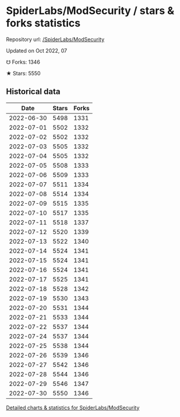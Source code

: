 # SpiderLabs/ModSecurity / stars & forks statistics

Repository url: [/SpiderLabs/ModSecurity](https://github.com/SpiderLabs/ModSecurity)

Updated on Oct 2022, 07

☋ Forks: 1346

★ Stars: 5550

## Historical data
| Date | Stars | Forks |
|------|-------|-------|
| 2022-06-30 | 5498 | 1331 | 
| 2022-07-01 | 5502 | 1332 | 
| 2022-07-02 | 5502 | 1332 | 
| 2022-07-03 | 5505 | 1332 | 
| 2022-07-04 | 5505 | 1332 | 
| 2022-07-05 | 5508 | 1333 | 
| 2022-07-06 | 5509 | 1333 | 
| 2022-07-07 | 5511 | 1334 | 
| 2022-07-08 | 5514 | 1334 | 
| 2022-07-09 | 5515 | 1335 | 
| 2022-07-10 | 5517 | 1335 | 
| 2022-07-11 | 5518 | 1337 | 
| 2022-07-12 | 5520 | 1339 | 
| 2022-07-13 | 5522 | 1340 | 
| 2022-07-14 | 5524 | 1341 | 
| 2022-07-15 | 5524 | 1341 | 
| 2022-07-16 | 5524 | 1341 | 
| 2022-07-17 | 5525 | 1341 | 
| 2022-07-18 | 5528 | 1342 | 
| 2022-07-19 | 5530 | 1343 | 
| 2022-07-20 | 5531 | 1344 | 
| 2022-07-21 | 5533 | 1344 | 
| 2022-07-22 | 5537 | 1344 | 
| 2022-07-24 | 5537 | 1344 | 
| 2022-07-25 | 5538 | 1344 | 
| 2022-07-26 | 5539 | 1346 | 
| 2022-07-27 | 5542 | 1346 | 
| 2022-07-28 | 5544 | 1346 | 
| 2022-07-29 | 5546 | 1347 | 
| 2022-07-30 | 5550 | 1346 | 


[Detailed charts & statistics for SpiderLabs/ModSecurity](https://reviewgithub.com/rep/SpiderLabs/ModSecurity)
